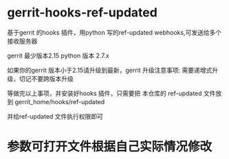 # gerrit-hooks-ref-updated
基于gerrit 的hooks 插件，用python 写的ref-updated webhooks,可发送给多个接收服务器

gerrit 最少版本2.15
python 版本 2.7.x

如果你的gerrit 版本小于2.15请升级到最新，gerrit 升级注意事项: 需要递增式升级，切记不要跨版本升级

等做完以上事项，并安装好hooks 插件，只需要把 本仓库的 ref-updated 文件放到 gerrit_home/hooks/ref-updated

并给ref-updated 文件执行权限即可


# 参数可打开文件根据自己实际情况修改
